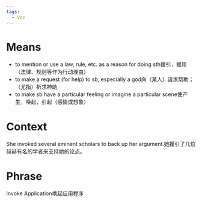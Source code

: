 ```yaml
---
tags:
  - Voc
---
```

# Means
- to mention or use a law, rule, etc. as a reason for doing sth援引，援用（法律、规则等作为行动理由）
- to make a request (for help) to sb, especially a god向（某人）请求帮助；（尤指）祈求神助
- to make sb have a particular feeling or imagine a particular scene使产生，唤起，引起（感情或想象）
# Context
She invoked several eminent scholars to back up her argument.她援引了几位赫赫有名的学者来支持她的论点。
# Phrase
Invoke Application唤起应用程序